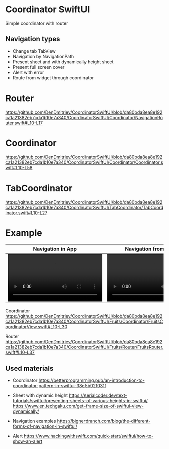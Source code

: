 # Coordinator SwiftUI
Simple coordinator with router

## Navigation types
- Change tab TabView
- Navigation by NavigationPath
- Present sheet and with dynamically height sheet
- Present full screen cover
- Alert with error
- Route from widget through coordinator

# Router
https://github.com/DenDmitriev/CoordinatorSwiftUI/blob/da80bda8ea8e192ca1a21382eb7cda1b10e7a340/CoordinatorSwiftUI/Coordinator/NavigationRouter.swift#L10-L17

# Coordinator
https://github.com/DenDmitriev/CoordinatorSwiftUI/blob/da80bda8ea8e192ca1a21382eb7cda1b10e7a340/CoordinatorSwiftUI/Coordinator/Coordinator.swift#L10-L58

# TabCoordinator
https://github.com/DenDmitriev/CoordinatorSwiftUI/blob/da80bda8ea8e192ca1a21382eb7cda1b10e7a340/CoordinatorSwiftUI/TabCoordinator/TabCoordinator.swift#L10-L27

# Example

| Navigation in App | Navigation from Widget  |
| ------- | --- |
| <video src="https://github.com/DenDmitriev/CoordinatorSwiftUI/assets/65191747/41dd90c1-b737-4b8d-ae0b-7018c686f267"> | <video src="https://github.com/DenDmitriev/CoordinatorSwiftUI/assets/65191747/3232cc09-601c-4070-a00f-919a908706e4"> |


Coordinator
https://github.com/DenDmitriev/CoordinatorSwiftUI/blob/da80bda8ea8e192ca1a21382eb7cda1b10e7a340/CoordinatorSwiftUI/Fruits/Coordinator/FruitsCoordinatorView.swift#L10-L30

Router
https://github.com/DenDmitriev/CoordinatorSwiftUI/blob/da80bda8ea8e192ca1a21382eb7cda1b10e7a340/CoordinatorSwiftUI/Fruits/Router/FruitsRouter.swift#L10-L37

## Used materials

- Coordinator
https://betterprogramming.pub/an-introduction-to-coordinator-pattern-in-swiftui-38e5b02f031f

- Sheet with dynamic height
https://serialcoder.dev/text-tutorials/swiftui/presenting-sheets-of-various-heights-in-swiftui/
https://www.en.techgaku.com/get-frame-size-of-swiftui-view-dynamically/

- Navigation examples
https://bignerdranch.com/blog/the-different-forms-of-navigation-in-swiftui/

- Alert
https://www.hackingwithswift.com/quick-start/swiftui/how-to-show-an-alert

